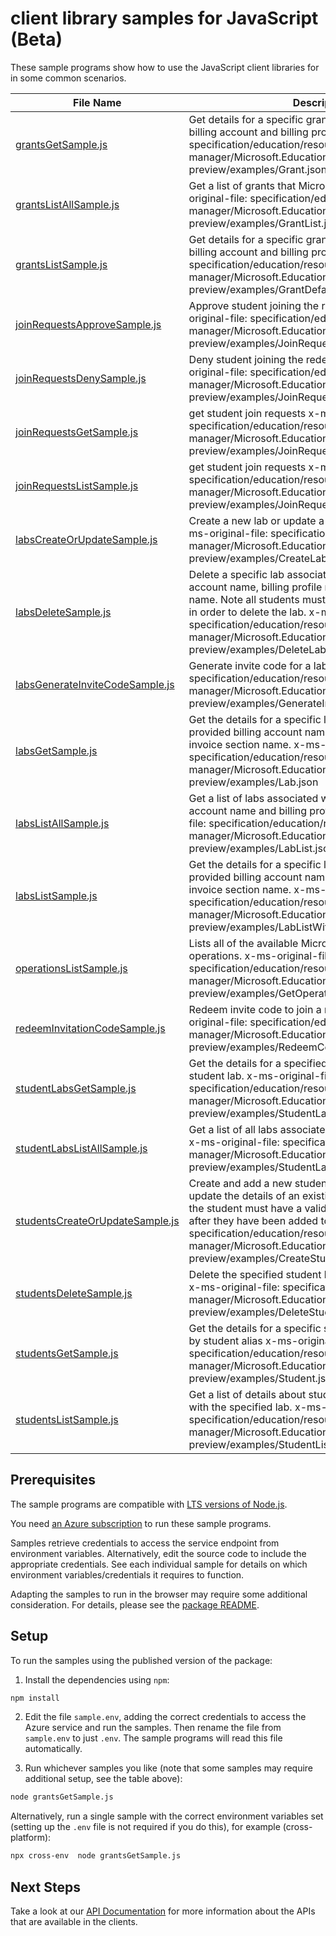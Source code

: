 # client library samples for JavaScript (Beta)

These sample programs show how to use the JavaScript client libraries for in some common scenarios.

| **File Name**                                                   | **Description**                                                                                                                                                                                                                                                                                                                                 |
| --------------------------------------------------------------- | ----------------------------------------------------------------------------------------------------------------------------------------------------------------------------------------------------------------------------------------------------------------------------------------------------------------------------------------------- |
| [grantsGetSample.js][grantsgetsample]                           | Get details for a specific grant linked to the provided billing account and billing profile. x-ms-original-file: specification/education/resource-manager/Microsoft.Education/preview/2021-12-01-preview/examples/Grant.json                                                                                                                    |
| [grantsListAllSample.js][grantslistallsample]                   | Get a list of grants that Microsoft has provided. x-ms-original-file: specification/education/resource-manager/Microsoft.Education/preview/2021-12-01-preview/examples/GrantList.json                                                                                                                                                           |
| [grantsListSample.js][grantslistsample]                         | Get details for a specific grant linked to the provided billing account and billing profile. x-ms-original-file: specification/education/resource-manager/Microsoft.Education/preview/2021-12-01-preview/examples/GrantDefaultList.json                                                                                                         |
| [joinRequestsApproveSample.js][joinrequestsapprovesample]       | Approve student joining the redeemable lab x-ms-original-file: specification/education/resource-manager/Microsoft.Education/preview/2021-12-01-preview/examples/JoinRequestApproveAndDeny.json                                                                                                                                                  |
| [joinRequestsDenySample.js][joinrequestsdenysample]             | Deny student joining the redeemable lab x-ms-original-file: specification/education/resource-manager/Microsoft.Education/preview/2021-12-01-preview/examples/JoinRequestApproveAndDeny.json                                                                                                                                                     |
| [joinRequestsGetSample.js][joinrequestsgetsample]               | get student join requests x-ms-original-file: specification/education/resource-manager/Microsoft.Education/preview/2021-12-01-preview/examples/JoinRequest.json                                                                                                                                                                                 |
| [joinRequestsListSample.js][joinrequestslistsample]             | get student join requests x-ms-original-file: specification/education/resource-manager/Microsoft.Education/preview/2021-12-01-preview/examples/JoinRequestList.json                                                                                                                                                                             |
| [labsCreateOrUpdateSample.js][labscreateorupdatesample]         | Create a new lab or update a previously created lab. x-ms-original-file: specification/education/resource-manager/Microsoft.Education/preview/2021-12-01-preview/examples/CreateLab.json                                                                                                                                                        |
| [labsDeleteSample.js][labsdeletesample]                         | Delete a specific lab associated with the provided billing account name, billing profile name, and invoice section name. Note all students must be removed from the lab in order to delete the lab. x-ms-original-file: specification/education/resource-manager/Microsoft.Education/preview/2021-12-01-preview/examples/DeleteLab.json         |
| [labsGenerateInviteCodeSample.js][labsgenerateinvitecodesample] | Generate invite code for a lab x-ms-original-file: specification/education/resource-manager/Microsoft.Education/preview/2021-12-01-preview/examples/GenerateInviteCode.json                                                                                                                                                                     |
| [labsGetSample.js][labsgetsample]                               | Get the details for a specific lab associated with the provided billing account name, billing profile name, and invoice section name. x-ms-original-file: specification/education/resource-manager/Microsoft.Education/preview/2021-12-01-preview/examples/Lab.json                                                                             |
| [labsListAllSample.js][labslistallsample]                       | Get a list of labs associated with the provided billing account name and billing profile name. x-ms-original-file: specification/education/resource-manager/Microsoft.Education/preview/2021-12-01-preview/examples/LabList.json                                                                                                                |
| [labsListSample.js][labslistsample]                             | Get the details for a specific lab associated with the provided billing account name, billing profile name, and invoice section name. x-ms-original-file: specification/education/resource-manager/Microsoft.Education/preview/2021-12-01-preview/examples/LabListWithInvoiceSectionName.json                                                   |
| [operationsListSample.js][operationslistsample]                 | Lists all of the available Microsoft.Education API operations. x-ms-original-file: specification/education/resource-manager/Microsoft.Education/preview/2021-12-01-preview/examples/GetOperations.json                                                                                                                                          |
| [redeemInvitationCodeSample.js][redeeminvitationcodesample]     | Redeem invite code to join a redeemable lab x-ms-original-file: specification/education/resource-manager/Microsoft.Education/preview/2021-12-01-preview/examples/RedeemCode.json                                                                                                                                                                |
| [studentLabsGetSample.js][studentlabsgetsample]                 | Get the details for a specified lab associated with the student lab. x-ms-original-file: specification/education/resource-manager/Microsoft.Education/preview/2021-12-01-preview/examples/StudentLab.json                                                                                                                                       |
| [studentLabsListAllSample.js][studentlabslistallsample]         | Get a list of all labs associated with the caller of the API. x-ms-original-file: specification/education/resource-manager/Microsoft.Education/preview/2021-12-01-preview/examples/StudentLabList.json                                                                                                                                          |
| [studentsCreateOrUpdateSample.js][studentscreateorupdatesample] | Create and add a new student to the specified lab or update the details of an existing student in a lab. Note the student must have a valid tenant to accept the lab after they have been added to lab. x-ms-original-file: specification/education/resource-manager/Microsoft.Education/preview/2021-12-01-preview/examples/CreateStudent.json |
| [studentsDeleteSample.js][studentsdeletesample]                 | Delete the specified student based on the student alias. x-ms-original-file: specification/education/resource-manager/Microsoft.Education/preview/2021-12-01-preview/examples/DeleteStudent.json                                                                                                                                                |
| [studentsGetSample.js][studentsgetsample]                       | Get the details for a specific student in the specified lab by student alias x-ms-original-file: specification/education/resource-manager/Microsoft.Education/preview/2021-12-01-preview/examples/Student.json                                                                                                                                  |
| [studentsListSample.js][studentslistsample]                     | Get a list of details about students that are associated with the specified lab. x-ms-original-file: specification/education/resource-manager/Microsoft.Education/preview/2021-12-01-preview/examples/StudentList.json                                                                                                                          |

## Prerequisites

The sample programs are compatible with [LTS versions of Node.js](https://github.com/nodejs/release#release-schedule).

You need [an Azure subscription][freesub] to run these sample programs.

Samples retrieve credentials to access the service endpoint from environment variables. Alternatively, edit the source code to include the appropriate credentials. See each individual sample for details on which environment variables/credentials it requires to function.

Adapting the samples to run in the browser may require some additional consideration. For details, please see the [package README][package].

## Setup

To run the samples using the published version of the package:

1. Install the dependencies using `npm`:

```bash
npm install
```

2. Edit the file `sample.env`, adding the correct credentials to access the Azure service and run the samples. Then rename the file from `sample.env` to just `.env`. The sample programs will read this file automatically.

3. Run whichever samples you like (note that some samples may require additional setup, see the table above):

```bash
node grantsGetSample.js
```

Alternatively, run a single sample with the correct environment variables set (setting up the `.env` file is not required if you do this), for example (cross-platform):

```bash
npx cross-env  node grantsGetSample.js
```

## Next Steps

Take a look at our [API Documentation][apiref] for more information about the APIs that are available in the clients.

[grantsgetsample]: https://github.com/Azure/azure-sdk-for-js/blob/main/sdk/education/arm-education/samples/v1-beta/javascript/grantsGetSample.js
[grantslistallsample]: https://github.com/Azure/azure-sdk-for-js/blob/main/sdk/education/arm-education/samples/v1-beta/javascript/grantsListAllSample.js
[grantslistsample]: https://github.com/Azure/azure-sdk-for-js/blob/main/sdk/education/arm-education/samples/v1-beta/javascript/grantsListSample.js
[joinrequestsapprovesample]: https://github.com/Azure/azure-sdk-for-js/blob/main/sdk/education/arm-education/samples/v1-beta/javascript/joinRequestsApproveSample.js
[joinrequestsdenysample]: https://github.com/Azure/azure-sdk-for-js/blob/main/sdk/education/arm-education/samples/v1-beta/javascript/joinRequestsDenySample.js
[joinrequestsgetsample]: https://github.com/Azure/azure-sdk-for-js/blob/main/sdk/education/arm-education/samples/v1-beta/javascript/joinRequestsGetSample.js
[joinrequestslistsample]: https://github.com/Azure/azure-sdk-for-js/blob/main/sdk/education/arm-education/samples/v1-beta/javascript/joinRequestsListSample.js
[labscreateorupdatesample]: https://github.com/Azure/azure-sdk-for-js/blob/main/sdk/education/arm-education/samples/v1-beta/javascript/labsCreateOrUpdateSample.js
[labsdeletesample]: https://github.com/Azure/azure-sdk-for-js/blob/main/sdk/education/arm-education/samples/v1-beta/javascript/labsDeleteSample.js
[labsgenerateinvitecodesample]: https://github.com/Azure/azure-sdk-for-js/blob/main/sdk/education/arm-education/samples/v1-beta/javascript/labsGenerateInviteCodeSample.js
[labsgetsample]: https://github.com/Azure/azure-sdk-for-js/blob/main/sdk/education/arm-education/samples/v1-beta/javascript/labsGetSample.js
[labslistallsample]: https://github.com/Azure/azure-sdk-for-js/blob/main/sdk/education/arm-education/samples/v1-beta/javascript/labsListAllSample.js
[labslistsample]: https://github.com/Azure/azure-sdk-for-js/blob/main/sdk/education/arm-education/samples/v1-beta/javascript/labsListSample.js
[operationslistsample]: https://github.com/Azure/azure-sdk-for-js/blob/main/sdk/education/arm-education/samples/v1-beta/javascript/operationsListSample.js
[redeeminvitationcodesample]: https://github.com/Azure/azure-sdk-for-js/blob/main/sdk/education/arm-education/samples/v1-beta/javascript/redeemInvitationCodeSample.js
[studentlabsgetsample]: https://github.com/Azure/azure-sdk-for-js/blob/main/sdk/education/arm-education/samples/v1-beta/javascript/studentLabsGetSample.js
[studentlabslistallsample]: https://github.com/Azure/azure-sdk-for-js/blob/main/sdk/education/arm-education/samples/v1-beta/javascript/studentLabsListAllSample.js
[studentscreateorupdatesample]: https://github.com/Azure/azure-sdk-for-js/blob/main/sdk/education/arm-education/samples/v1-beta/javascript/studentsCreateOrUpdateSample.js
[studentsdeletesample]: https://github.com/Azure/azure-sdk-for-js/blob/main/sdk/education/arm-education/samples/v1-beta/javascript/studentsDeleteSample.js
[studentsgetsample]: https://github.com/Azure/azure-sdk-for-js/blob/main/sdk/education/arm-education/samples/v1-beta/javascript/studentsGetSample.js
[studentslistsample]: https://github.com/Azure/azure-sdk-for-js/blob/main/sdk/education/arm-education/samples/v1-beta/javascript/studentsListSample.js
[apiref]: https://docs.microsoft.com/javascript/api/@azure/arm-education?view=azure-node-preview
[freesub]: https://azure.microsoft.com/free/
[package]: https://github.com/Azure/azure-sdk-for-js/tree/main/sdk/education/arm-education/README.md
